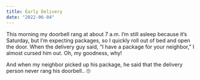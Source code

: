 ```yaml
---
title: Early Delivery
date: "2022-06-04"
---
```


This morning my doorbell rang at about 7 a.m.  I’m still asleep because it’s Saturday, but I’m expecting packages, so I quickly roll out of bed and open the door. When the delivery guy said, “I have a package for your neighbor,” I almost cursed him out. Oh, my goodness, why! 

And when my neighbor picked up his package, he said that the delivery person never rang his doorbell.. 🙄
